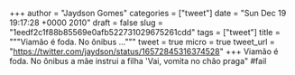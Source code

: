 
+++
author = "Jaydson Gomes"
categories = ["tweet"]
date = "Sun Dec 19 19:17:28 +0000 2010"
draft = false
slug = "1eedf2c1f88b85569e0afb522731029675261cdd"
tags = ["tweet"]
title = """Viamão é foda. No ônibus ..."""
tweet = true
micro = true
tweet_url = "https://twitter.com/jaydson/status/16572845316374528"
+++
Viamão é foda. No ônibus a mãe instrui a filha 'Vai, vomita no chão praga" #fail
